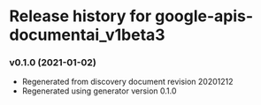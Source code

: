 # Release history for google-apis-documentai_v1beta3

### v0.1.0 (2021-01-02)

* Regenerated from discovery document revision 20201212
* Regenerated using generator version 0.1.0

